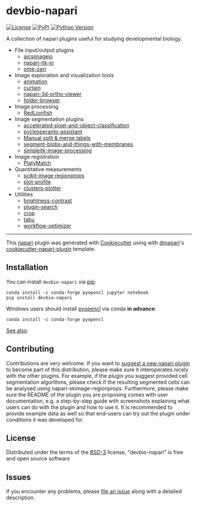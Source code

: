 # devbio-napari

[![License](https://img.shields.io/pypi/l/devbio-napari.svg?color=green)](https://github.com/haesleinhuepf/devbio-napari/raw/master/LICENSE)
[![PyPI](https://img.shields.io/pypi/v/devbio-napari.svg?color=green)](https://pypi.org/project/devbio-napari)
[![Python Version](https://img.shields.io/pypi/pyversions/devbio-napari.svg?color=green)](https://python.org)

A collection of napari plugins useful for studying developmental biology.

* File input/output plugins
  * [aicsimageio](https://www.napari-hub.org/plugins/napari-aicsimageio)
  * [napari-itk-io](https://www.napari-hub.org/plugins/napari-itk-io) 
  * [ome-zarr](https://www.napari-hub.org/plugins/napari-ome-zarr)
* Image exploration and visualization tools
  * [animation](https://www.napari-hub.org/plugins/napari-animation)
  * [curtain](https://www.napari-hub.org/plugins/napari-curtain)
  * [napari-3d-ortho-viewer](https://www.napari-hub.org/plugins/napari-3d-ortho-viewer)
  * [folder-browser](https://www.napari-hub.org/plugins/napari-folder-browser)
* Image processing 
  * [RedLionfish](https://www.napari-hub.org/plugins/RedLionfish)
* Image segmentation plugins
  * [accelerated-pixel-and-object-classification](https://www.napari-hub.org/plugins/napari-accelerated-pixel-and-object-classification)
  * [pyclesperanto-assistant](https://www.napari-hub.org/plugins/napari-pyclesperanto-assistant)
  * [Manual split & merge labels](https://www.napari-hub.org/plugins/napari-manual-split-and-merge-labels)
  * [segment-blobs-and-things-with-membranes](https://www.napari-hub.org/plugins/napari-segment-blobs-and-things-with-membranes)
  * [simpleitk-image-processing](https://www.napari-hub.org/plugins/napari-simpleitk-image-processing)
* Image registration
  * [PlatyMatch](https://www.napari-hub.org/plugins/PlatyMatch)
* Quantitative measurements
  * [scikit-image regionprops](https://www.napari-hub.org/plugins/napari-skimage-regionprops)
  * [plot-profile](https://www.napari-hub.org/plugins/napari-plot-profile)
  * [clusters-plotter](https://www.napari-hub.org/plugins/napari-clusters-plotter)
* Utilities
  * [brightness-contrast](https://www.napari-hub.org/plugins/napari-brightness-contrast)
  * [plugin-search](https://www.napari-hub.org/plugins/napari-plugin-search)
  * [crop](https://www.napari-hub.org/plugins/napari-crop)
  * [tabu](https://www.napari-hub.org/plugins/napari-tabu)
  * [workflow-optimizer](https://www.napari-hub.org/pluginsnapari-workflow-optimizer)

----------------------------------

This [napari] plugin was generated with [Cookiecutter] using with [@napari]'s [cookiecutter-napari-plugin] template.

## Installation

You can install `devbio-napari` via [pip]:

    conda install -c conda-forge pyopencl jupyter notebook
    pip install devbio-napari

Windows users should install [pyopencl](https://documen.tician.de/pyopencl/) via conda **in advance**:

    conda install -c conda-forge pyopencl

[See also](https://github.com/clEsperanto/napari_pyclesperanto_assistant#Installation).

## Contributing

Contributions are very welcome. 
If you want to [suggest a new napari plugin](https://github.com/haesleinhuepf/devbio-napari/pulls) to become part of this distribution, please make sure it interoperates nicely with the other plugins. 
For example, if the plugin you suggest provided cell segmentation algorithms, please check if the resulting segmented cells can be analysed using napari-skimage-regionprops.
Furthermore, please make sure the README of the plugin you are proposing comes with user documentation, e.g. a step-by-step guide with screenshots explaining what users can do with the plugin and how to use it. 
It is recommended to provide example data as well so that end-users can try out the plugin under conditions it was developed for.

## License

Distributed under the terms of the [BSD-3] license,
"devbio-napari" is free and open source software

## Issues

If you encounter any problems, please [file an issue] along with a detailed description.

[napari]: https://github.com/napari/napari
[Cookiecutter]: https://github.com/audreyr/cookiecutter
[@napari]: https://github.com/napari
[MIT]: http://opensource.org/licenses/MIT
[BSD-3]: http://opensource.org/licenses/BSD-3-Clause
[GNU GPL v3.0]: http://www.gnu.org/licenses/gpl-3.0.txt
[GNU LGPL v3.0]: http://www.gnu.org/licenses/lgpl-3.0.txt
[Apache Software License 2.0]: http://www.apache.org/licenses/LICENSE-2.0
[Mozilla Public License 2.0]: https://www.mozilla.org/media/MPL/2.0/index.txt
[cookiecutter-napari-plugin]: https://github.com/napari/cookiecutter-napari-plugin
[file an issue]: https://github.com/haesleinhuepf/devbio/issues
[napari]: https://github.com/napari/napari
[tox]: https://tox.readthedocs.io/en/latest/
[pip]: https://pypi.org/project/pip/
[PyPI]: https://pypi.org/
